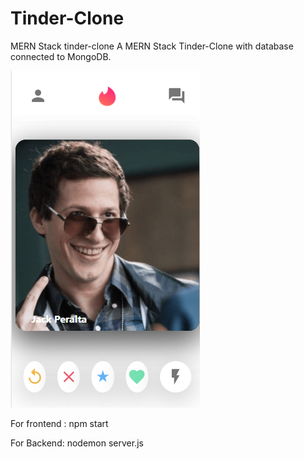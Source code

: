 # Tinder-Clone
MERN Stack tinder-clone
A MERN Stack Tinder-Clone with database connected to MongoDB.

![](/Screenshot%20(426).png)


For frontend : npm start

For Backend: nodemon server.js
